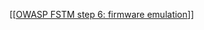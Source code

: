 [[[OWASP FSTM step 6: firmware emulation](https://www.tarlogic.com/blog/owasp-fstm-step-6-firmware-emulation/)]]
